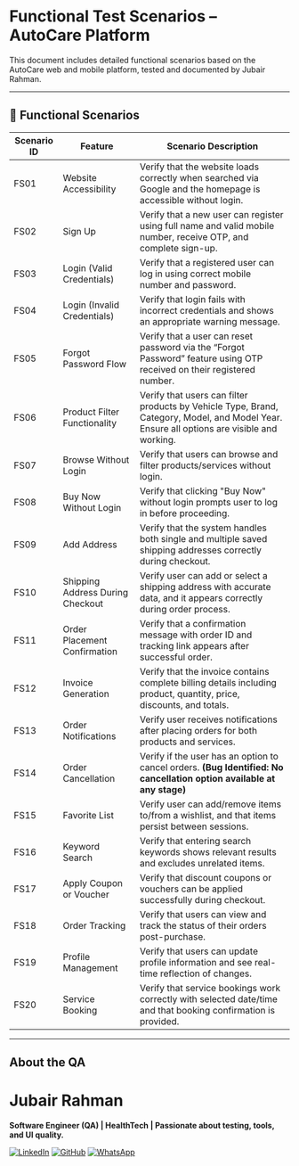 #  Functional Test Scenarios – AutoCare Platform

This document includes detailed functional scenarios based on the AutoCare web and mobile platform, tested and documented by Jubair Rahman.

---



## 🔧 Functional Scenarios

| Scenario ID | Feature                           | Scenario Description                                                                                                                                                    |
|-------------|-----------------------------------|-------------------------------------------------------------------------------------------------------------------------------------------------------------------------|
| FS01        | Website Accessibility             | Verify that the website loads correctly when searched via Google and the homepage is accessible without login.                                                        |
| FS02        | Sign Up                           | Verify that a new user can register using full name and valid mobile number, receive OTP, and complete sign-up.                                 |
| FS03        | Login (Valid Credentials)         | Verify that a registered user can log in using correct mobile number and password.                                                                                      |
| FS04        | Login (Invalid Credentials)       | Verify that login fails with incorrect credentials and shows an appropriate warning message.                                                                           |
| FS05        | Forgot Password Flow              | Verify that a user can reset password via the “Forgot Password” feature using OTP received on their registered number.                                                |
| FS06        | Product Filter Functionality      | Verify that users can filter products by Vehicle Type, Brand, Category, Model, and Model Year. Ensure all options are visible and working.                            |
| FS07        | Browse Without Login              | Verify that users can browse and filter products/services without login.                                                                                               |
| FS08        | Buy Now Without Login             | Verify that clicking "Buy Now" without login prompts user to log in before proceeding.                                                                                 |
| FS09        | Add Address                       | Verify that the system handles both single and multiple saved shipping addresses correctly during checkout.                                                           |
| FS10        | Shipping Address During Checkout  | Verify user can add or select a shipping address with accurate data, and it appears correctly during order process.                                                   |
| FS11        | Order Placement Confirmation      | Verify that a confirmation message with order ID and tracking link appears after successful order.                                                                    |
| FS12        | Invoice Generation                | Verify that the invoice contains complete billing details including product, quantity, price, discounts, and totals.                                                  |
| FS13        | Order Notifications               | Verify user receives notifications after placing orders for both products and services.                                                                                |
| FS14        | Order Cancellation                | Verify if the user has an option to cancel orders. **(Bug Identified: No cancellation option available at any stage)**                                                |
| FS15        | Favorite List                     | Verify user can add/remove items to/from a wishlist, and that items persist between sessions.                                                                         |
| FS16        | Keyword Search                    | Verify that entering search keywords shows relevant results and excludes unrelated items.                                                                             |
| FS17        | Apply Coupon or Voucher           | Verify that discount coupons or vouchers can be applied successfully during checkout.                                                                                 |
| FS18        | Order Tracking                    | Verify that users can view and track the status of their orders post-purchase.                                                                                        |
| FS19        | Profile Management                | Verify that users can update profile information and see real-time reflection of changes.                                                                             |
| FS20        | Service Booking                   | Verify that service bookings work correctly with selected date/time and that booking confirmation is provided.                                                        |

---

##  About the QA

# Jubair Rahman

**Software Engineer (QA) | HealthTech | Passionate about testing, tools, and UI quality.**

[![LinkedIn](https://img.shields.io/badge/linkedin-%230077B5.svg?style=for-the-badge&logo=linkedin&logoColor=white)](https://www.linkedin.com/in/jubair-rahman/) [![GitHub](https://img.shields.io/badge/github-%23121011.svg?style=for-the-badge&logo=github&logoColor=white)](https://github.com/JubairRahman) [![WhatsApp](https://img.shields.io/badge/WhatsApp-25D366?style=for-the-badge&logo=whatsapp&logoColor=white)](https://wa.me/8801645763353)

